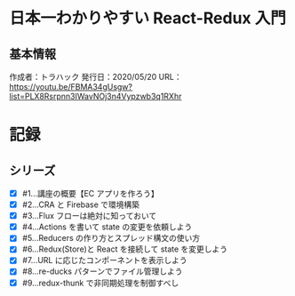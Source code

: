 # 日本一わかりやすい React-Redux 入門

## 基本情報

作成者：トラハック
発行日：2020/05/20
URL：https://youtu.be/FBMA34gUsgw?list=PLX8Rsrpnn3IWavNOj3n4Vypzwb3q1RXhr

# 記録

## シリーズ

- [x] #1...講座の概要【EC アプリを作ろう】
- [x] #2...CRA と Firebase で環境構築
- [x] #3...Flux フローは絶対に知っておいて
- [x] #4...Actions を書いて state の変更を依頼しよう
- [x] #5...Reducers の作り方とスプレッド構文の使い方
- [x] #6...Redux(Store)と React を接続して state を変更しよう
- [x] #7...URL に応じたコンポーネントを表示しよう
- [x] #8...re-ducks パターンでファイル管理しよう
- [x] #9...redux-thunk で非同期処理を制御すべし
